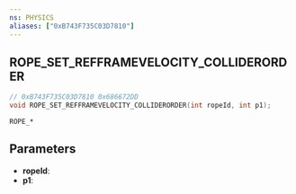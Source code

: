 ```yaml
---
ns: PHYSICS
aliases: ["0xB743F735C03D7810"]
---
```

## ROPE_SET_REFFRAMEVELOCITY_COLLIDERORDER

```c
// 0xB743F735C03D7810 0x686672DD
void ROPE_SET_REFFRAMEVELOCITY_COLLIDERORDER(int ropeId, int p1);
```

```
ROPE_*
```

## Parameters
* **ropeId**: 
* **p1**: 

